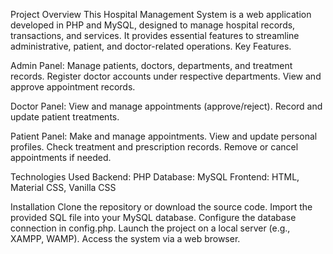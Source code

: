 Project Overview
This Hospital Management System is a web application developed in PHP and MySQL, designed to manage hospital records, transactions, and services. It provides essential features to streamline administrative, patient, and doctor-related operations.
Key Features.

Admin Panel:
Manage patients, doctors, departments, and treatment records.
Register doctor accounts under respective departments.
View and approve appointment records.

Doctor Panel:
View and manage appointments (approve/reject).
Record and update patient treatments.

Patient Panel:
Make and manage appointments.
View and update personal profiles.
Check treatment and prescription records.
Remove or cancel appointments if needed.

Technologies Used
Backend: PHP
Database: MySQL
Frontend: HTML, Material CSS, Vanilla CSS

Installation
Clone the repository or download the source code.
Import the provided SQL file into your MySQL database.
Configure the database connection in config.php.
Launch the project on a local server (e.g., XAMPP, WAMP).
Access the system via a web browser.

